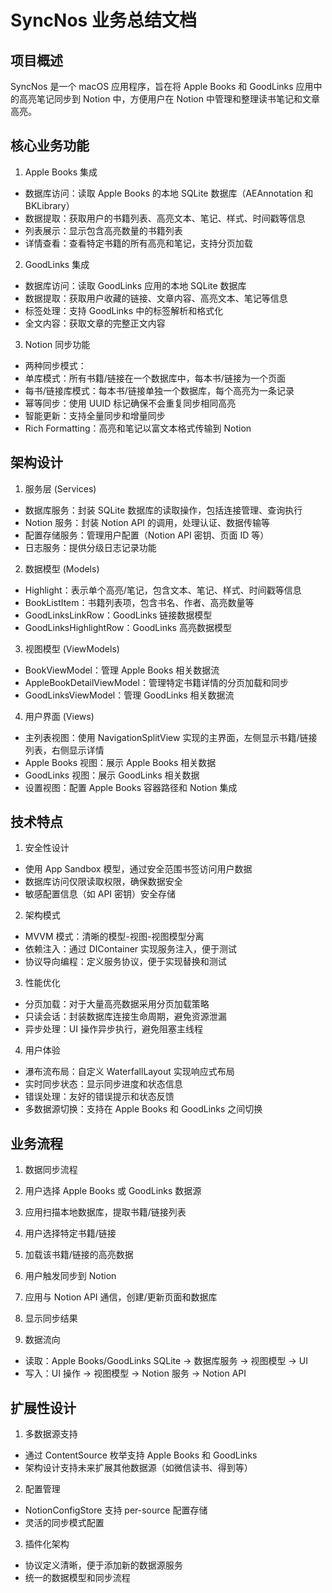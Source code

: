 # SyncNos 业务总结文档

## 项目概述

SyncNos 是一个 macOS 应用程序，旨在将 Apple Books 和 GoodLinks
应用中的高亮笔记同步到 Notion 中，方便用户在 Notion
中管理和整理读书笔记和文章高亮。

## 核心业务功能

1. Apple Books 集成

- 数据库访问：读取 Apple Books 的本地 SQLite 数据库（AEAnnotation 和 BKLibrary）
- 数据提取：获取用户的书籍列表、高亮文本、笔记、样式、时间戳等信息
- 列表展示：显示包含高亮数量的书籍列表
- 详情查看：查看特定书籍的所有高亮和笔记，支持分页加载

2. GoodLinks 集成

- 数据库访问：读取 GoodLinks 应用的本地 SQLite 数据库
- 数据提取：获取用户收藏的链接、文章内容、高亮文本、笔记等信息
- 标签处理：支持 GoodLinks 中的标签解析和格式化
- 全文内容：获取文章的完整正文内容

3. Notion 同步功能

- 两种同步模式：
- 单库模式：所有书籍/链接在一个数据库中，每本书/链接为一个页面
- 每书/链接库模式：每本书/链接单独一个数据库，每个高亮为一条记录
- 幂等同步：使用 UUID 标记确保不会重复同步相同高亮
- 智能更新：支持全量同步和增量同步
- Rich Formatting：高亮和笔记以富文本格式传输到 Notion

## 架构设计

1. 服务层 (Services)

- 数据库服务：封装 SQLite 数据库的读取操作，包括连接管理、查询执行
- Notion 服务：封装 Notion API 的调用，处理认证、数据传输等
- 配置存储服务：管理用户配置（Notion API 密钥、页面 ID 等）
- 日志服务：提供分级日志记录功能

2. 数据模型 (Models)

- Highlight：表示单个高亮/笔记，包含文本、笔记、样式、时间戳等信息
- BookListItem：书籍列表项，包含书名、作者、高亮数量等
- GoodLinksLinkRow：GoodLinks 链接数据模型
- GoodLinksHighlightRow：GoodLinks 高亮数据模型

3. 视图模型 (ViewModels)

- BookViewModel：管理 Apple Books 相关数据流
- AppleBookDetailViewModel：管理特定书籍详情的分页加载和同步
- GoodLinksViewModel：管理 GoodLinks 相关数据流

4. 用户界面 (Views)

- 主列表视图：使用 NavigationSplitView
实现的主界面，左侧显示书籍/链接列表，右侧显示详情
- Apple Books 视图：展示 Apple Books 相关数据
- GoodLinks 视图：展示 GoodLinks 相关数据
- 设置视图：配置 Apple Books 容器路径和 Notion 集成

## 技术特点

1. 安全性设计

- 使用 App Sandbox 模型，通过安全范围书签访问用户数据
- 数据库访问仅限读取权限，确保数据安全
- 敏感配置信息（如 API 密钥）安全存储

2. 架构模式

- MVVM 模式：清晰的模型-视图-视图模型分离
- 依赖注入：通过 DIContainer 实现服务注入，便于测试
- 协议导向编程：定义服务协议，便于实现替换和测试

3. 性能优化

- 分页加载：对于大量高亮数据采用分页加载策略
- 只读会话：封装数据库连接生命周期，避免资源泄漏
- 异步处理：UI 操作异步执行，避免阻塞主线程

4. 用户体验

- 瀑布流布局：自定义 WaterfallLayout 实现响应式布局
- 实时同步状态：显示同步进度和状态信息
- 错误处理：友好的错误提示和状态反馈
- 多数据源切换：支持在 Apple Books 和 GoodLinks 之间切换

## 业务流程

1. 数据同步流程

1. 用户选择 Apple Books 或 GoodLinks 数据源
2. 应用扫描本地数据库，提取书籍/链接列表
3. 用户选择特定书籍/链接
4. 加载该书籍/链接的高亮数据
5. 用户触发同步到 Notion
6. 应用与 Notion API 通信，创建/更新页面和数据库
7. 显示同步结果

2. 数据流向

- 读取：Apple Books/GoodLinks SQLite → 数据库服务 → 视图模型 → UI
- 写入：UI 操作 → 视图模型 → Notion 服务 → Notion API

## 扩展性设计

1. 多数据源支持

- 通过 ContentSource 枚举支持 Apple Books 和 GoodLinks
- 架构设计支持未来扩展其他数据源（如微信读书、得到等）

2. 配置管理

- NotionConfigStore 支持 per-source 配置存储
- 灵活的同步模式配置

3. 插件化架构

- 协议定义清晰，便于添加新的数据源服务
- 统一的数据模型和同步流程
